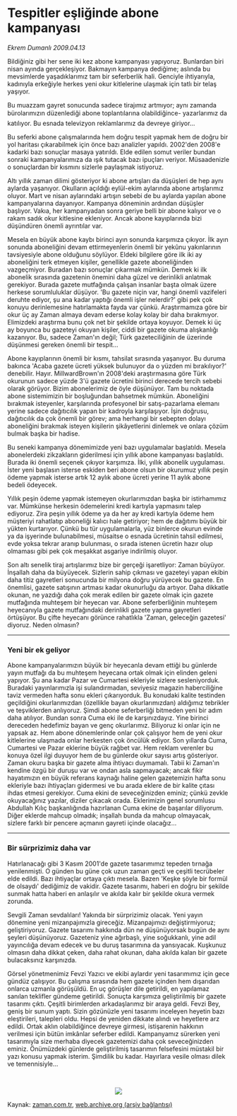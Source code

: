 # Tespitler eşliğinde  abone kampanyası

*Ekrem Dumanlı 2009.04.13*

<tr><td class="metin" colspan="2" style="padding-top: 20px; padding-left: 5px; padding-right: 10px;">Bildiğiniz gibi her sene iki kez abone kampanyası yapıyoruz. Bunlardan biri nisan ayında gerçekleşiyor. Bakmayın kampanya dediğime; aslında bu mevsimlerde yaşadıklarımız tam bir seferberlik hali. Genciyle ihtiyarıyla, kadınıyla erkeğiyle herkes yeni okur kitlelerine ulaşmak için tatlı bir telaş yaşıyor.</td></tr><tr><td class="metin" colspan="2" style="padding-top: 20px; padding-left: 5px; padding-right: 10px;"><p>Bu muazzam gayret sonucunda sadece tirajımız artmıyor; aynı zamanda bürolarımızın düzenlediği abone toplantılarına olabildiğince- yazarlarımız da katılıyor. Bu esnada televizyon reklamlarımız da devreye giriyor...
<p>Bu seferki abone çalışmalarında hem doğru tespit yapmak hem de doğru bir yol haritası çıkarabilmek için önce bazı analizler yapıldı. 2002'den 2008'e kadarki bazı sonuçlar masaya yatırıldı. Elde edilen somut veriler bundan sonraki kampanyalarımıza da ışık tutacak bazı ipuçları veriyor. Müsaadenizle o sonuçlardan bir kısmını sizlerle paylaşmak istiyoruz.
<p>Altı yıllık zaman dilimi gösteriyor ki abone artışları da düşüşleri de hep aynı aylarda yaşanıyor. Okulların açıldığı eylül-ekim aylarında abone artışlarımız oluyor. Mart ve nisan aylarındaki artışın sebebi de bu aylarda yapılan abone kampanyalarına dayanıyor. Kampanya döneminin ardından düşüşler başlıyor. Vakıa, her kampanyadan sonra geriye belli bir abone kalıyor ve o rakam sadık okur kitlesine ekleniyor. Ancak abone kayıplarında bizi düşündüren önemli ayrıntılar var.
<p>Mesela en büyük abone kaybı birinci ayın sonunda karşımıza çıkıyor. İlk ayın sonunda aboneliğini devam ettirmeyenlerin önemli bir yekûnu yakınlarının tavsiyesiyle abone olduğunu söylüyor. Eldeki bilgilere göre ilk iki ay aboneliğini terk etmeyen kişiler, genellikle gazete aboneliğinden vazgeçmiyor. Buradan bazı sonuçlar çıkarmak mümkün. Demek ki ilk abonelik sırasında gazetenin önemini daha güzel ve derinlikli anlatmak gerekiyor. Burada gazete mutfağında çalışan insanlar başta olmak üzere herkese sorumluluklar düşüyor. 'Bu gazete niçin var, hangi önemli vazifeleri deruhte ediyor, şu ana kadar yaptığı önemli işler nelerdir?' gibi pek çok konuyu derinlemesine hatırlamakta fayda var çünkü. Araştırmamıza göre bir okur üç ay Zaman almaya devam ederse kolay kolay bir daha bırakmıyor. Elimizdeki araştırma bunu çok net bir şekilde ortaya koyuyor. Demek ki üç ay boyunca bu gazeteyi okuyan kişiler, ciddi bir gazete okuma alışkanlığı kazanıyor. Bu, sadece Zaman'ın değil; Türk gazeteciliğinin de üzerinde düşünmesi gereken önemli bir tespit...
<p>Abone kayıplarının önemli bir kısmı, tahsilat sırasında yaşanıyor. Bu duruma bakınca 'Acaba gazete ücreti yüksek bulunuyor da o yüzden mi bırakılıyor?' denebilir. Hayır. MillwardBrown'ın 2008'deki araştırmasına göre Türk okurunun sadece yüzde 3'ü gazete ücretini birinci derecede tercih sebebi olarak görüyor. Bizim abonelerimiz de öyle düşünüyor. Tam bu noktada abone sistemimizin bir boşluğundan bahsetmek mümkün. Aboneliğini bırakmak isteyenler, karşılarında profesyonel bir satış-pazarlama elemanı yerine sadece dağıtıcılık yapan bir kadroyla karşılaşıyor. İşin doğrusu, dağıtıcılık da çok önemli bir görev; ama herhangi bir sebepten dolayı aboneliğini bırakmak isteyen kişilerin şikâyetlerini dinlemek ve onlara çözüm bulmak başka bir hadise.
<p>Bu seneki kampanya dönemimizde yeni bazı uygulamalar başlatıldı. Mesela abonelerdeki zikzakların giderilmesi için yıllık abone kampanyası başlatıldı. Burada iki önemli seçenek çıkıyor karşımıza. İlki, yıllık abonelik uygulaması. İster yeni başlasın isterse eskiden beri abone olsun bir okurumuz yıllık peşin ödeme yapmak isterse artık 12 aylık abone ücreti yerine 11 aylık abone bedeli ödeyecek.
<p>Yıllık peşin ödeme yapmak istemeyen okurlarımızdan başka bir istirhamımız var. Mümkünse herkesin ödemelerini kredi kartıyla yapmasını talep ediyoruz. Zira peşin yıllık ödeme ya da her ay kredi kartıyla ödeme hem müşteriyi rahatlatıp aboneliği kalıcı hale getiriyor; hem de dağıtımı büyük bir yükten kurtarıyor. Çünkü bu tür uygulamalarla, yüz binlerce okurun evinde ya da işyerinde bulunabilmesi, müsaitse o esnada ücretinin tahsil edilmesi, evde yoksa tekrar aranıp bulunması, o sırada istenen ücretin hazır olup olmaması gibi pek çok meşakkat asgariye indirilmiş oluyor.
<p>Son altı senelik tiraj artışlarımız bize bir gerçeği işaretliyor: Zaman büyüyor. İnşallah daha da büyüyecek. Sizlerin sahip çıkması ve gazeteyi yapan ekibin daha titiz gayretleri sonucunda bir milyona doğru yürüyecek bu gazete. En önemlisi, gazete satışının artması kadar okunurluğu da artıyor. Daha dikkatle okunan, ne yazdığı daha çok merak edilen bir gazete olmak için gazete mutfağında muhteşem bir heyecan var. Abone seferberliğinin muhteşem heyecanıyla gazete mutfağındaki derinlikli gazete yapma gayretleri örtüşüyor. Bu çifte heyecanı görünce rahatlıkla 'Zaman, geleceğin gazetesi' diyoruz. Neden olmasın?
<p><hr/>
<p><h3>Yeni bir ek geliyor</h3>
<p>Abone kampanyalarımızın büyük bir heyecanla devam ettiği bu günlerde yayın mutfağı da bu muhteşem heyecana ortak olmak için elinden geleni yapıyor. Şu ana kadar Pazar ve Cumartesi ekleriyle sizlere sesleniyorduk. Buradaki yayınlarımızla işi sulandırmadan, seviyesiz magazin haberciliğine taviz vermeden hafta sonu ekleri çıkarıyorduk. Bu konudaki kalite testinden geçildiğini okurlarımızdan (özellikle bayan okurlarımızdan) aldığımız tebrikler ve teşviklerden anlıyoruz. Şimdi abone seferberliği bitmeden yeni bir adım daha atılıyor. Bundan sonra Cuma eki ile de karşınızdayız. Yine birinci dereceden hedefimiz bayan ve genç okurlarımız. Biliyoruz ki onlar için ne yapsak az. Hem abone dönemlerinde onlar çok çalışıyor hem de yeni okur kitlelerine ulaşmada onlar herkesten çok öncülük ediyor. Son yıllarda Cuma, Cumartesi ve Pazar eklerine büyük rağbet var. Hem reklam verenler bu konuya özel ilgi duyuyor hem de bu günlerde okur sayısı artış gösteriyor. Zaman okuru başka bir gazete alma ihtiyacı duymamalı. Tabii ki Zaman'ın kendine özgü bir duruşu var ve ondan asla sapmayacak; ancak fikir hayatımızın en büyük referans kaynağı haline gelen gazetemizin hafta sonu ekleriyle bazı ihtiyaçları gidermesi ve bu arada eklere de bir kalite çıtası ihdas etmesi gerekiyor. Cuma ekini de seveceğinizden eminiz; çünkü zevkle okuyacağınız yazılar, diziler çıkacak orada. Eklerimizin genel sorumlusu Abdullah Kılıç başkanlığında hazırlanan Cuma ekine de başarılar diliyorum. Diğer eklerde mahcup olmadık; inşallah bunda da mahcup olmayacak, sizlere farklı bir pencere açmanın gayreti içinde olacağız...
<p><hr/>
<p><h3>Bir sürprizimiz daha var</h3>
<p>Hatırlanacağı gibi 3 Kasım 2001'de gazete tasarımımız tepeden tırnağa yenilenmişti. O günden bu güne çok uzun zaman geçti ve çeşitli tecrübeler elde edildi. Bazı ihtiyaçlar ortaya çıktı mesela. Bazen 'Keşke şöyle bir formül de olsaydı' dediğimiz de vakidir. Gazete tasarımı, haberi en doğru bir şekilde sunmak hatta haberi en anlaşılır ve akılda kalır bir şekilde okura vermek zorunda. 
<p> Sevgili Zaman sevdalıları! Yakında bir sürprizimiz olacak. Yeni yayın dönemine yeni mizanpajımızla gireceğiz. Mizanpajımızı değiştirmiyoruz; geliştiriyoruz. Gazete tasarımı hakkında dün ne düşünüyorsak bugün de aynı şeyleri düşünüyoruz. Gazeteniz yine ağırbaşlı, yine soğukkanlı, yine adil yayıncılığa devam edecek ve bu duruş tasarımına da yansıyacak. Kuşkunuz olmasın daha dikkat çeken, daha rahat okunan, daha akılda kalan bir gazete bulacaksınız karşınızda.
<p>Görsel yönetmenimiz Fevzi Yazıcı ve ekibi aylardır yeni tasarımımız için gece gündüz çalışıyor. Bu çalışma sırasında hem gazete içinden hem dışarıdan onlarca uzmanla görüşüldü. En uç görüşler dile getirildi, en yapılamaz sanılan teklifler gündeme getirildi. Sonuçta karşımıza geliştirilmiş bir gazete tasarımı çıktı. Çeşitli birimlerden arkadaşlarımız bir araya geldi. Fevzi Bey, geniş bir sunum yaptı. Sizin gözünüzle yeni tasarımı inceleyen heyetin bazı eleştirileri, talepleri oldu. Hepsi de yeniden dikkate alındı ve heyetlere arz edildi. Ortak aklın olabildiğince devreye girmesi, istişarenin hakkının verilmesi için bütün imkânlar seferber edildi. Kampanyamız sürerken yeni tasarımıyla size merhaba diyecek gazetemizi daha çok seveceğinizden eminiz. Önümüzdeki günlerde geliştirilmiş tasarımın felsefesini müstakil bir yazı konusu yapmak isterim. Şimdilik bu kadar. Hayırlara vesile olması dilek ve temennisiyle...
<p><br/>
<p align="center"><img border="0" src="http://web.archive.org/web/20090416022024im_/http://medya.zaman.com.tr/2009/04/13/tiraj.jpg"/>
<br/></p></p></p></p></p></p></p></p></p></p></p></p></p></p></p></p></p></p></td></tr>

Kaynak: [zaman.com.tr](http://zaman.com.tr/yazar.do?yazino=836772), [web.archive.org (arşiv bağlantısı)](http://web.archive.org/web/20090416022024/http://zaman.com.tr:80/yazar.do?yazino=836772)
